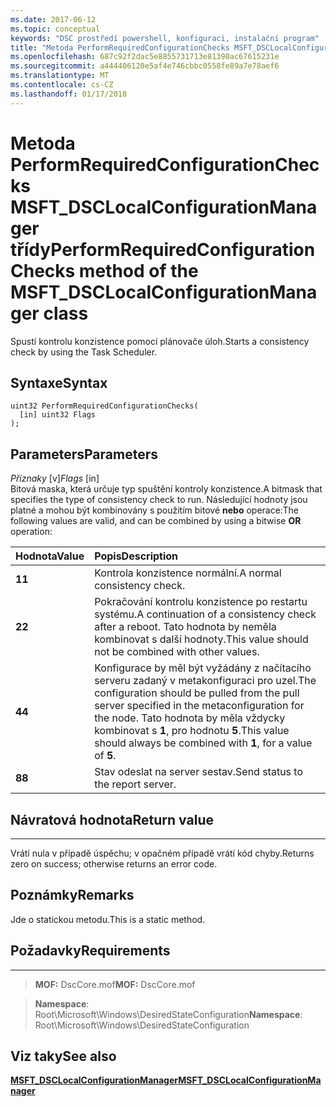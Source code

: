 ```yaml
---
ms.date: 2017-06-12
ms.topic: conceptual
keywords: "DSC prostředí powershell, konfiguraci, instalační program"
title: "Metoda PerformRequiredConfigurationChecks MSFT_DSCLocalConfigurationManager třídy"
ms.openlocfilehash: 687c92f2dac5e8855731713e81390ac67615231e
ms.sourcegitcommit: a444406120e5af4e746cbbc0558fe89a7e78aef6
ms.translationtype: MT
ms.contentlocale: cs-CZ
ms.lasthandoff: 01/17/2018
---
```

# <a name="performrequiredconfigurationchecks-method-of-the-msftdsclocalconfigurationmanager-class"></a><span data-ttu-id="4a03f-103">Metoda PerformRequiredConfigurationChecks MSFT_DSCLocalConfigurationManager třídy</span><span class="sxs-lookup"><span data-stu-id="4a03f-103">PerformRequiredConfigurationChecks method of the MSFT_DSCLocalConfigurationManager class</span></span>

<span data-ttu-id="4a03f-104">Spustí kontrolu konzistence pomocí plánovače úloh.</span><span class="sxs-lookup"><span data-stu-id="4a03f-104">Starts a consistency check by using the Task Scheduler.</span></span>

<a name="syntax"></a><span data-ttu-id="4a03f-105">Syntaxe</span><span class="sxs-lookup"><span data-stu-id="4a03f-105">Syntax</span></span>
------

```mof
uint32 PerformRequiredConfigurationChecks(
  [in] uint32 Flags
);
```

<a name="parameters"></a><span data-ttu-id="4a03f-106">Parameters</span><span class="sxs-lookup"><span data-stu-id="4a03f-106">Parameters</span></span>
----------

<span data-ttu-id="4a03f-107">*Příznaky* \[v\]</span><span class="sxs-lookup"><span data-stu-id="4a03f-107">*Flags* \[in\]</span></span>  
<span data-ttu-id="4a03f-108">Bitová maska, která určuje typ spuštění kontroly konzistence.</span><span class="sxs-lookup"><span data-stu-id="4a03f-108">A bitmask that specifies the type of consistency check to run.</span></span> <span data-ttu-id="4a03f-109">Následující hodnoty jsou platné a mohou být kombinovány s použitím bitové **nebo** operace:</span><span class="sxs-lookup"><span data-stu-id="4a03f-109">The following values are valid, and can be combined by using a bitwise **OR** operation:</span></span>

|<span data-ttu-id="4a03f-110">Hodnota</span><span class="sxs-lookup"><span data-stu-id="4a03f-110">Value</span></span> |<span data-ttu-id="4a03f-111">Popis</span><span class="sxs-lookup"><span data-stu-id="4a03f-111">Description</span></span> |
|:--- |:---|
|<span data-ttu-id="4a03f-112">**1**</span><span class="sxs-lookup"><span data-stu-id="4a03f-112">**1**</span></span> | <span data-ttu-id="4a03f-113">Kontrola konzistence normální.</span><span class="sxs-lookup"><span data-stu-id="4a03f-113">A normal consistency check.</span></span> |
|<span data-ttu-id="4a03f-114">**2**</span><span class="sxs-lookup"><span data-stu-id="4a03f-114">**2**</span></span> | <span data-ttu-id="4a03f-115">Pokračování kontrolu konzistence po restartu systému.</span><span class="sxs-lookup"><span data-stu-id="4a03f-115">A continuation of a consistency check after a reboot.</span></span> <span data-ttu-id="4a03f-116">Tato hodnota by neměla kombinovat s další hodnoty.</span><span class="sxs-lookup"><span data-stu-id="4a03f-116">This value should not be combined with other values.</span></span> |
|<span data-ttu-id="4a03f-117">**4**</span><span class="sxs-lookup"><span data-stu-id="4a03f-117">**4**</span></span> | <span data-ttu-id="4a03f-118">Konfigurace by měl být vyžádány z načítacího serveru zadaný v metakonfiguraci pro uzel.</span><span class="sxs-lookup"><span data-stu-id="4a03f-118">The configuration should be pulled from the pull server specified in the metaconfiguration for the node.</span></span> <span data-ttu-id="4a03f-119">Tato hodnota by měla vždycky kombinovat s **1**, pro hodnotu **5**.</span><span class="sxs-lookup"><span data-stu-id="4a03f-119">This value should always be combined with **1**, for a value of **5**.</span></span> |
|<span data-ttu-id="4a03f-120">**8**</span><span class="sxs-lookup"><span data-stu-id="4a03f-120">**8**</span></span> | <span data-ttu-id="4a03f-121">Stav odeslat na server sestav.</span><span class="sxs-lookup"><span data-stu-id="4a03f-121">Send status to the report server.</span></span> |

## <a name="return-value"></a><span data-ttu-id="4a03f-122">Návratová hodnota</span><span class="sxs-lookup"><span data-stu-id="4a03f-122">Return value</span></span>
------------

<span data-ttu-id="4a03f-123">Vrátí nula v případě úspěchu; v opačném případě vrátí kód chyby.</span><span class="sxs-lookup"><span data-stu-id="4a03f-123">Returns zero on success; otherwise returns an error code.</span></span>

## <a name="remarks"></a><span data-ttu-id="4a03f-124">Poznámky</span><span class="sxs-lookup"><span data-stu-id="4a03f-124">Remarks</span></span>

<span data-ttu-id="4a03f-125">Jde o statickou metodu.</span><span class="sxs-lookup"><span data-stu-id="4a03f-125">This is a static method.</span></span>

## <a name="requirements"></a><span data-ttu-id="4a03f-126">Požadavky</span><span class="sxs-lookup"><span data-stu-id="4a03f-126">Requirements</span></span>
------------
><span data-ttu-id="4a03f-127">**MOF:** DscCore.mof</span><span class="sxs-lookup"><span data-stu-id="4a03f-127">**MOF:** DscCore.mof</span></span>

><span data-ttu-id="4a03f-128">**Namespace**: Root\Microsoft\Windows\DesiredStateConfiguration</span><span class="sxs-lookup"><span data-stu-id="4a03f-128">**Namespace**: Root\Microsoft\Windows\DesiredStateConfiguration</span></span>


## <a name="see-also"></a><span data-ttu-id="4a03f-129">Viz taky</span><span class="sxs-lookup"><span data-stu-id="4a03f-129">See also</span></span>


[<span data-ttu-id="4a03f-130">**MSFT_DSCLocalConfigurationManager**</span><span class="sxs-lookup"><span data-stu-id="4a03f-130">**MSFT_DSCLocalConfigurationManager**</span></span>](msft-dsclocalconfigurationmanager.md)


 

 



